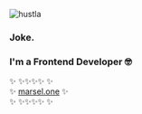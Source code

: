 ![hustla](https://user-images.githubusercontent.com/20097612/197925982-463b52c4-4e78-4671-9ced-b8e81a46c4c4.jpg)

### Joke.

### I'm a Frontend Developer 🤓

✨ ✨✨✨✨ ✨  
✨ [marsel.one](https://marsel.one) ✨  
✨ ✨✨✨✨ ✨  
